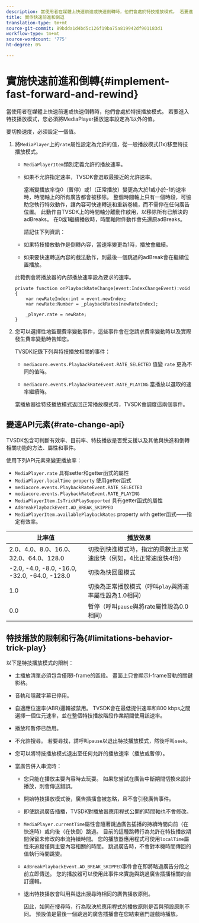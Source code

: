 ```yaml
---
description: 當使用者在媒體上快速前進或快速倒轉時，他們會處於特技播放模式。 若要進入特技播放模式，您必須將MediaPlayer播放速率設定為1以外的值。
title: 實作快速前進和倒退
translation-type: tm+mt
source-git-commit: 89bdda1d4bd5c126f19ba75a819942df901183d1
workflow-type: tm+mt
source-wordcount: '775'
ht-degree: 0%

---
```



# 實施快速前進和倒轉{#implement-fast-forward-and-rewind}

當使用者在媒體上快速前進或快速倒轉時，他們會處於特技播放模式。 若要進入特技播放模式，您必須將MediaPlayer播放速率設定為1以外的值。

要切換速度，必須設定一個值。

1. 將`MediaPlayer`上的`rate`屬性設定為允許的值，從一般播放模式(1x)移至特技播放模式。

   * `MediaPlayerItem`類別定義允許的播放速率。
   * 如果不允許指定速率，TVSDK會選取最接近的允許速率。

      當漸變播放率從0（暫停）或1（正常播放）變更為大於1或小於-1的速率時，時間軸上的所有廣告都會被移除。 整個時間軸上只有一個時段，可協助您執行特效動作，讓內容可快速轉送和重新卷繞，而不需停在任何廣告位置。 此動作由TVSDK上的時間軸分離動作啟用，以移除所有已解決的adBreaks。 在0或1繼續播放時，時間軸附件動作會先還原adBreaks。

      請記住下列資訊：

   * 如果特技播放動作是倒轉內容，當速率變更為1時，播放會繼續。
   * 如果要快速轉送內容的戲法動作，則最後一個跳過的adBreak會在繼續位置播放。

   此範例會將播放器的內部播放速率設為要求的速率。

   ```
   private function onPlaybackRateChange(event:IndexChangeEvent):void { 
       var newRateIndex:int = event.newIndex; 
       var newRate:Number = _playbackRates[newRateIndex]; 
   
       _player.rate = newRate; 
   } 
   ```

1. 您可以選擇性地監聽費率變動事件，這些事件會在您請求費率變動時以及實際發生費率變動時告知您。

   TVSDK記錄下列與特技播放相關的事件：

   * `mediacore.events.PlaybackRateEvent.RATE_SELECTED` 值變 `rate` 更為不同的值時。

   * `mediacore.events.PlaybackRateEvent.RATE_PLAYING` 當播放以選取的速率繼續時。

   當播放器從特技播放模式返回正常播放模式時，TVSDK會調度這兩個事件。

## 變速API元素{#rate-change-api}

TVSDK包含可判斷有效率、目前率、特技播放是否受支援以及其他與快進和倒轉相關功能的方法、屬性和事件。

使用下列API元素來變更播放率：

* `MediaPlayer.rate` 具有setter和getter函式的屬性
* `MediaPlayer.localTime property` 使用getter函式
* `mediacore.events.PlaybackRateEvent.RATE_SELECTED`
* `mediacore.events.PlaybackRateEvent.RATE_PLAYING`
* `MediaPlayerItem.IsTrickPlaySupported` 具有getter函式的屬性
* `AdBreakPlaybackEvent.AD_BREAK_SKIPPED`
* `MediaPlayerItem.availablePlaybackRates` property with getter函式——指定有效率。

| 比率值 | 播放效果 |
|---|---|
| 2.0、4.0、8.0、16.0、32.0、64.0、128.0 | 切換到快進模式時，指定的乘數比正常速度快（例如，4比正常速度快4倍） |
| -2.0, -4.0, -8.0, -16.0, -32.0, -64.0, -128.0 | 切換為快回風模式 |
| 1.0 | 切換為正常播放模式（呼叫`play`與將速率屬性設為1.0相同） |
| 0.0 | 暫停（呼叫`pause`與將rate屬性設為0.0相同） |

## 特技播放的限制和行為{#limitations-behavior-trick-play}

以下是特技播放模式的限制：

* 主播放清單必須包含僅限I-frame的區段。 畫面上只會顯示I-frame音軌的關鍵影格。
* 音軌和隱藏字幕已停用。
* 自適應位速率(ABR)邏輯被禁用。 TVSDK會在最低提供速率和800 kbps之間選擇一個位元速率，並在整個特技播放階段作業期間使用該速率。
* 播放和暫停已啟用。
* 不允許搜尋。 若要尋找，請呼叫`pause`以退出特技播放模式，然後呼叫`seek`。

* 您可以將特技播放模式退出至任何允許的播放速率（播放或暫停）。
* 當廣告併入串流時：

   * 您只能在播放主要內容時去玩耍。 如果您嘗試在廣告中斷期間切換來設計播放，則會傳送錯誤。
   * 開始特技播放模式後，廣告插播會被忽略，且不會引發廣告事件。
   * 即使跳過廣告插播，TVSDK對播放器應用程式公開的時間軸也不會修改。
   * `MediaPlayer.currentTime`屬性會隨著跳過廣告插播的持續時間向前（在快進時）或向後（在快倒）跳過。 目前的這種跳轉行為允許在特技播放期間保留未修改的串流持續時間。 您的播放器應用程式可使用`localTime`屬性來追蹤僅與主要內容相關的時間。 跳過廣告時，不會對本機時間傳回的值執行時間跳變。

   * `AdBreakPlaybackEvent.AD_BREAK_SKIPPED`事件會在即將略過廣告分段之前立即傳送。 您的播放器可以使用此事件來實施與跳過廣告插播相關的自訂邏輯。
   * 退出特技播放會叫用與退出搜尋時相同的廣告播放原則。

      因此，如同在搜尋時，行為取決於應用程式的播放原則是否與預設原則不同。 預設值是最後一個跳過的廣告插播會在您結束竅門遊戲時播放。